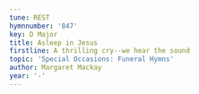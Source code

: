 ```yaml
---
tune: REST
hymnnumber: '847'
key: D Major
title: Asleep in Jesus
firstline: A thrilling cry--we hear the sound
topic: 'Special Occasions: Funeral Hymns'
author: Margaret Mackay
year: '-'
---
```

